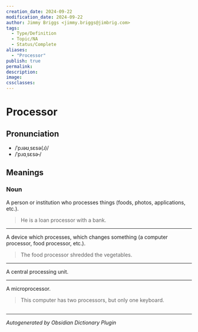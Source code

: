```yaml
---
creation_date: 2024-09-22
modification_date: 2024-09-22
author: Jimmy Briggs <jimmy.briggs@jimbrig.com>
tags:
  - Type/Definition
  - Topic/NA
  - Status/Complete
aliases:
  - "Processor"
publish: true
permalink:
description:
image:
cssclasses:
---
```


# Processor

## Pronunciation

- /ˈpɹəʊˌsɛsə(ɹ)/
- /ˈpɹɑˌsɛsə˞/

## Meanings

### Noun

A person or institution who processes things (foods, photos, applications, etc.).

> He is a loan processor with a bank.

---

A device which processes, which changes something (a computer processor, food processor, etc.).

> The food processor shredded the vegetables.

---

A central processing unit.

---

A microprocessor.

> This computer has two processors, but only one keyboard.



## 



***

*Autogenerated by Obsidian Dictionary Plugin*
